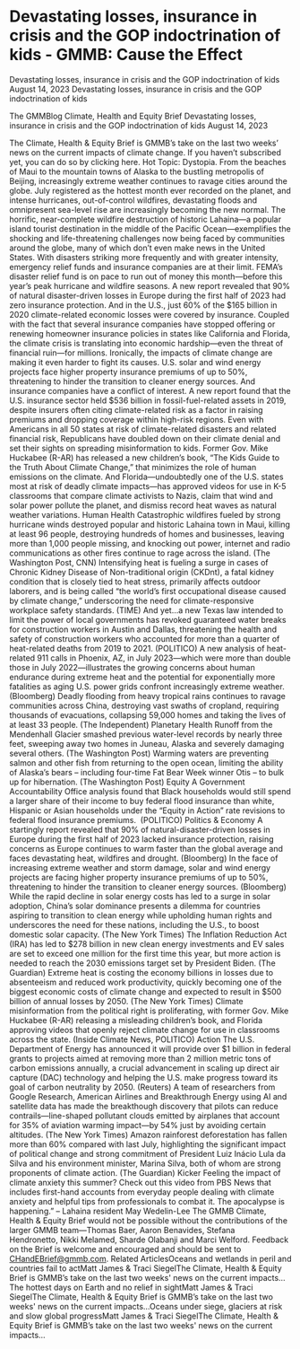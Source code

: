 # Devastating losses, insurance in crisis and the GOP indoctrination of kids - GMMB: Cause the Effect


Devastating losses, insurance in crisis and the GOP indoctrination of kids
August 14, 2023
Devastating losses, insurance in crisis and the GOP indoctrination of kids
 
The GMMBlog
Climate, Health and Equity Brief Devastating losses, insurance in crisis and the GOP indoctrination of kids
August 14, 2023
 
The Climate, Health & Equity Brief is GMMB’s take on the last two weeks’ news on the current impacts of climate change. If you haven’t subscribed yet, you can do so by clicking here.
Hot Topic: Dystopia. From the beaches of Maui to the mountain towns of Alaska to the bustling metropolis of Beijing, increasingly extreme weather continues to ravage cities around the globe.
July registered as the hottest month ever recorded on the planet, and intense hurricanes, out-of-control wildfires, devastating floods and omnipresent sea-level rise are increasingly becoming the new normal. The horrific, near-complete wildfire destruction of historic Lahaina—a popular island tourist destination in the middle of the Pacific Ocean—exemplifies the shocking and life-threatening challenges now being faced by communities around the globe, many of which don’t even make news in the United States.
With disasters striking more frequently and with greater intensity, emergency relief funds and insurance companies are at their limit. FEMA’s disaster relief fund is on pace to run out of money this month—before this year’s peak hurricane and wildfire seasons. A new report revealed that 90% of natural disaster-driven losses in Europe during the first half of 2023 had zero insurance protection. And in the U.S., just 60% of the $165 billion in 2020 climate-related economic losses were covered by insurance. Coupled with the fact that several insurance companies have stopped offering or renewing homeowner insurance policies in states like California and Florida, the climate crisis is translating into economic hardship—even the threat of financial ruin—for millions.
Ironically, the impacts of climate change are making it even harder to fight its causes. U.S. solar and wind energy projects face higher property insurance premiums of up to 50%, threatening to hinder the transition to cleaner energy sources. And insurance companies have a conflict of interest. A new report found that the U.S. insurance sector held $536 billion in fossil-fuel-related assets in 2019, despite insurers often citing climate-related risk as a factor in raising premiums and dropping coverage within high-risk regions.
Even with Americans in all 50 states at risk of climate-related disasters and related financial risk, Republicans have doubled down on their climate denial and set their sights on spreading misinformation to kids. Former Gov. Mike Huckabee (R-AR) has released a new children’s book, “The Kids Guide to the Truth About Climate Change,” that minimizes the role of human emissions on the climate. And Florida—undoubtedly one of the U.S. states most at risk of deadly climate impacts—has approved videos for use in K-5 classrooms that compare climate activists to Nazis, claim that wind and solar power pollute the planet, and dismiss record heat waves as natural weather variations.
Human Health
Catastrophic wildfires fueled by strong hurricane winds destroyed popular and historic Lahaina town in Maui, killing at least 96 people, destroying hundreds of homes and businesses, leaving more than 1,000 people missing, and knocking out power, internet and radio communications as other fires continue to rage across the island. (The Washington Post, CNN)
Intensifying heat is fueling a surge in cases of Chronic Kidney Disease of Non-traditional origin (CKDnt), a fatal kidney condition that is closely tied to heat stress, primarily affects outdoor laborers, and is being called “the world’s first occupational disease caused by climate change,” underscoring the need for climate-responsive workplace safety standards. (TIME)
And yet…a new Texas law intended to limit the power of local governments has revoked guaranteed water breaks for construction workers in Austin and Dallas, threatening the health and safety of construction workers who accounted for more than a quarter of heat-related deaths from 2019 to 2021. (POLITICO)
A new analysis of heat-related 911 calls in Phoenix, AZ, in July 2023—which were more than double those in July 2022—illustrates the growing concerns about human endurance during extreme heat and the potential for exponentially more fatalities as aging U.S. power grids confront increasingly extreme weather. (Bloomberg)
Deadly flooding from heavy tropical rains continues to ravage communities across China, destroying vast swaths of cropland, requiring thousands of evacuations, collapsing 59,000 homes and taking the lives of at least 33 people. (The Independent)
Planetary Health
Runoff from the Mendenhall Glacier smashed previous water-level records by nearly three feet, sweeping away two homes in Juneau, Alaska and severely damaging several others. (The Washington Post)
Warming waters are preventing salmon and other fish from returning to the open ocean, limiting the ability of Alaska’s bears – including four-time Fat Bear Week winner Otis – to bulk up for hibernation. (The Washington Post)
Equity
A Government Accountability Office analysis found that Black households would still spend a larger share of their income to buy federal flood insurance than white, Hispanic or Asian households under the “Equity in Action” rate revisions to federal flood insurance premiums.  (POLITICO)
Politics & Economy
A startingly report revealed that 90% of natural-disaster-driven losses in Europe during the first half of 2023 lacked insurance protection, raising concerns as Europe continues to warm faster than the global average and faces devastating heat, wildfires and drought. (Bloomberg)
In the face of increasing extreme weather and storm damage, solar and wind energy projects are facing higher property insurance premiums of up to 50%, threatening to hinder the transition to cleaner energy sources. (Bloomberg)
While the rapid decline in solar energy costs has led to a surge in solar adoption, China’s solar dominance presents a dilemma for countries aspiring to transition to clean energy while upholding human rights and underscores the need for these nations, including the U.S., to boost domestic solar capacity. (The New York Times)
The Inflation Reduction Act (IRA) has led to $278 billion in new clean energy investments and EV sales are set to exceed one million for the first time this year, but more action is needed to reach the 2030 emissions target set by President Biden. (The Guardian)
Extreme heat is costing the economy billions in losses due to absenteeism and reduced work productivity, quickly becoming one of the biggest economic costs of climate change and expected to result in $500 billion of annual losses by 2050. (The New York Times)
Climate misinformation from the political right is proliferating, with former Gov. Mike Huckabee (R-AR) releasing a misleading children’s book, and Florida approving videos that openly reject climate change for use in classrooms across the state. (Inside Climate News, POLITICO)
Action
The U.S. Department of Energy has announced it will provide over $1 billion in federal grants to projects aimed at removing more than 2 million metric tons of carbon emissions annually, a crucial advancement in scaling up direct air capture (DAC) technology and helping the U.S. make progress toward its goal of carbon neutrality by 2050. (Reuters)
A team of researchers from Google Research, American Airlines and Breakthrough Energy using AI and satellite data has made the breakthough discovery that pilots can reduce contrails—line-shaped pollutant clouds emitted by airplanes that account for 35% of aviation warming impact—by 54% just by avoiding certain altitudes. (The New York Times)
Amazon rainforest deforestation has fallen more than 60% compared with last July, highlighting the significant impact of political change and strong commitment of President Luiz Inácio Lula da Silva and his environment minister, Marina Silva, both of whom are strong proponents of climate action. (The Guardian)
Kicker
Feeling the impact of climate anxiety this summer? Check out this video from PBS News that includes first-hand accounts from everyday people dealing with climate anxiety and helpful tips from professionals to combat it.
The apocalypse is happening.”
– Lahaina resident May Wedelin-Lee 
The GMMB Climate, Health & Equity Brief would not be possible without the contributions of the larger GMMB team—Thomas Baer, Aaron Benavides, Stefana Hendronetto, Nikki Melamed, Sharde Olabanji and Marci Welford. Feedback on the Brief is welcome and encouraged and should be sent to CHandEBrief@gmmb.com.
Related ArticlesOceans and wetlands in peril and countries fail to actMatt James & Traci SiegelThe Climate, Health & Equity Brief is GMMB’s take on the last two weeks' news on the current impacts…The hottest days on Earth and no relief in sightMatt James & Traci SiegelThe Climate, Health & Equity Brief is GMMB’s take on the last two weeks' news on the current impacts…Oceans under siege, glaciers at risk and slow global progressMatt James & Traci SiegelThe Climate, Health & Equity Brief is GMMB’s take on the last two weeks' news on the current impacts…
